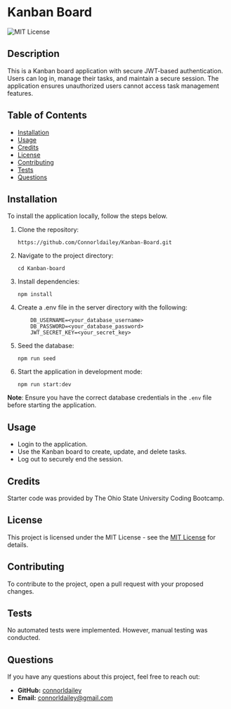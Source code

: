 # Kanban Board

![MIT License](https://img.shields.io/badge/License-MIT-yellow.svg)

## Description 

This is a Kanban board application with secure JWT-based authentication. Users can log in, manage their tasks, and maintain a secure session. The application ensures unauthorized users cannot access task management features.

## Table of Contents 

- [Installation](#installation)
- [Usage](#usage)
- [Credits](#credits)
- [License](#license)
- [Contributing](#contributing)
- [Tests](#tests)
- [Questions](#questions) 

## Installation 

To install the application locally, follow the steps below.

1. Clone the repository:

    `https://github.com/Connorldailey/Kanban-Board.git`

2. Navigate to the project directory:

    `cd Kanban-board`

3. Install dependencies:

    `npm install`

4. Create a .env file in the server directory with the following:

    ```
        DB_USERNAME=<your_database_username>
        DB_PASSWORD=<your_database_password>
        JWT_SECRET_KEY=<your_secret_key>
    ```

5. Seed the database:

    `npm run seed`

6. Start the application in development mode:

    `npm run start:dev`

**Note**: Ensure you have the correct database credentials in the `.env` file before starting the application.

## Usage 

- Login to the application.
- Use the Kanban board to create, update, and delete tasks.
- Log out to securely end the session.

## Credits 

Starter code was provided by The Ohio State University Coding Bootcamp.

## License 

This project is licensed under the MIT License - see the [MIT License](https://opensource.org/licenses/MIT) for details. 

## Contributing 

To contribute to the project, open a pull request with your proposed changes.

## Tests 

No automated tests were implemented. However, manual testing was conducted.

## Questions 

If you have any questions about this project, feel free to reach out: 

- **GitHub:** [connorldailey](https://github.com/connorldailey)
- **Email:** connorldailey@gmail.com
